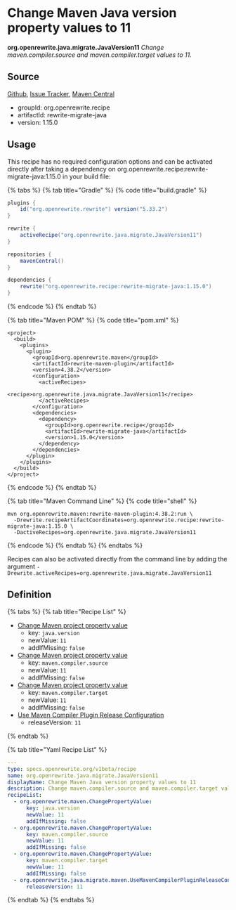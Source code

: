 # Change Maven Java version property values to 11

**org.openrewrite.java.migrate.JavaVersion11**
_Change maven.compiler.source and maven.compiler.target values to 11._

## Source

[Github](https://github.com/openrewrite/rewrite-migrate-java), [Issue Tracker](https://github.com/openrewrite/rewrite-migrate-java/issues), [Maven Central](https://search.maven.org/artifact/org.openrewrite.recipe/rewrite-migrate-java/1.15.0/jar)

* groupId: org.openrewrite.recipe
* artifactId: rewrite-migrate-java
* version: 1.15.0


## Usage

This recipe has no required configuration options and can be activated directly after taking a dependency on org.openrewrite.recipe:rewrite-migrate-java:1.15.0 in your build file:

{% tabs %}
{% tab title="Gradle" %}
{% code title="build.gradle" %}
```groovy
plugins {
    id("org.openrewrite.rewrite") version("5.33.2")
}

rewrite {
    activeRecipe("org.openrewrite.java.migrate.JavaVersion11")
}

repositories {
    mavenCentral()
}

dependencies {
    rewrite("org.openrewrite.recipe:rewrite-migrate-java:1.15.0")
}
```
{% endcode %}
{% endtab %}

{% tab title="Maven POM" %}
{% code title="pom.xml" %}
```markup
<project>
  <build>
    <plugins>
      <plugin>
        <groupId>org.openrewrite.maven</groupId>
        <artifactId>rewrite-maven-plugin</artifactId>
        <version>4.38.2</version>
        <configuration>
          <activeRecipes>
            <recipe>org.openrewrite.java.migrate.JavaVersion11</recipe>
          </activeRecipes>
        </configuration>
        <dependencies>
          <dependency>
            <groupId>org.openrewrite.recipe</groupId>
            <artifactId>rewrite-migrate-java</artifactId>
            <version>1.15.0</version>
          </dependency>
        </dependencies>
      </plugin>
    </plugins>
  </build>
</project>
```
{% endcode %}
{% endtab %}

{% tab title="Maven Command Line" %}
{% code title="shell" %}
```shell
mvn org.openrewrite.maven:rewrite-maven-plugin:4.38.2:run \
  -Drewrite.recipeArtifactCoordinates=org.openrewrite.recipe:rewrite-migrate-java:1.15.0 \
  -DactiveRecipes=org.openrewrite.java.migrate.JavaVersion11
```
{% endcode %}
{% endtab %}
{% endtabs %}

Recipes can also be activated directly from the command line by adding the argument `-Drewrite.activeRecipes=org.openrewrite.java.migrate.JavaVersion11`

## Definition

{% tabs %}
{% tab title="Recipe List" %}
* [Change Maven project property value](../../maven/changepropertyvalue.md)
  * key: `java.version`
  * newValue: `11`
  * addIfMissing: `false`
* [Change Maven project property value](../../maven/changepropertyvalue.md)
  * key: `maven.compiler.source`
  * newValue: `11`
  * addIfMissing: `false`
* [Change Maven project property value](../../maven/changepropertyvalue.md)
  * key: `maven.compiler.target`
  * newValue: `11`
  * addIfMissing: `false`
* [Use Maven Compiler Plugin Release Configuration](../../java/migrate/maven/usemavencompilerpluginreleaseconfiguration.md)
  * releaseVersion: `11`

{% endtab %}

{% tab title="Yaml Recipe List" %}
```yaml
---
type: specs.openrewrite.org/v1beta/recipe
name: org.openrewrite.java.migrate.JavaVersion11
displayName: Change Maven Java version property values to 11
description: Change maven.compiler.source and maven.compiler.target values to 11.
recipeList:
  - org.openrewrite.maven.ChangePropertyValue:
      key: java.version
      newValue: 11
      addIfMissing: false
  - org.openrewrite.maven.ChangePropertyValue:
      key: maven.compiler.source
      newValue: 11
      addIfMissing: false
  - org.openrewrite.maven.ChangePropertyValue:
      key: maven.compiler.target
      newValue: 11
      addIfMissing: false
  - org.openrewrite.java.migrate.maven.UseMavenCompilerPluginReleaseConfiguration:
      releaseVersion: 11

```
{% endtab %}
{% endtabs %}
